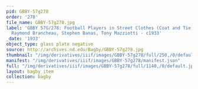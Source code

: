 ```yaml
---
pid: GBBY-57g278
order: '278'
file_name: GBBY-57g278.jpg
label: 'GBBY 57G/278: Football Players in Street Clothes (Coat and Tie)with books:
  Raymond Brancheau, Stephen Banas, Tony Mazziotti - c1933'
_date: '1933'
object_type: glass plate negative
source: http://archives.nd.edu/Bagby/GBBY-57g278.jpg
thumbnail: "/img/derivatives/iiif/images/GBBY-57g278/full/250,/0/default.jpg"
manifest: "/img/derivatives/iiif/images/GBBY-57g278/manifest.json"
full: "/img/derivatives/iiif/images/GBBY-57g278/full/1140,/0/default.jpg"
layout: bagby_item
collection: bagby
---
```

